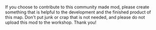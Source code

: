 If you choose to contribute to this community made mod, please create something that is helpful to the development and the finished product of this map. Don't put junk or crap that is not needed, and please do not upload this mod to the workshop. Thank you!
